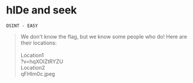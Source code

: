 # hIDe and seek
`OSINT - EASY`
> We don't know the flag, but we know some people who do! Here are their locations:<br><br>
> Location1<br>
?v=hqXOIZtRYZU<br>
> Location2<br>
qFHIm0c.jpeg
